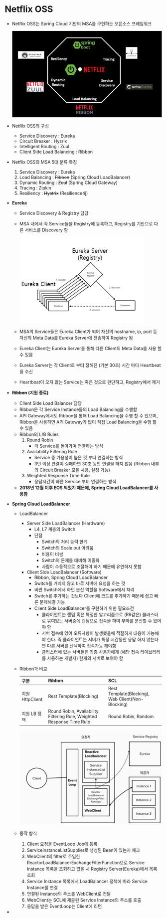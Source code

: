 # Netflix OSS

- Netflix OSS는 Spring Cloud 기반의 MSA를 구현하는 오픈소스 프레임워크

    ![netflix-oss-framework.webp](./assets/netflix-oss-framework.webp)

- Netfilx OSS의 구성
  - Service Discovery : Eureka
  - Circuit Breaker : Hysrix
  - Intelligent Routing : Zuul
  - Client Side Load Balancing : Ribbon
  
- Netflix OSS의 MSA 5대 분류 특징
  1. Service Discovery : Eureka
  2. Load Balancing : ~~Ribbon~~ (Spring Cloud LoadBalancer)
  3. Dynamic Routing : ~~Zuul~~ (Spring Cloud Gateway)
  4. Tracing : Zipkin 
  5. Resiliency : ~~Hystrix~~ (Resilience4j)

- **Eureka**
  - Service Discovery & Registry 담당
  - MSA 내에서 각 Service들을 Registry에 등록하고, Registry를 기반으로 다른 서비스를 Discovery 함
  
     ![eureka](./assets/eureka.png)
  - MSA의 Service들은 Eureka Client가 되어 자신의 hostname, ip, port 등 자신의 Meta Data를 Eureka Server에 전송하여 Registry 됨
  - Eureka Client는 Eureka Server를 통해 다른 Client의 Meta Data를 사용 할 수 있음
  - Eureka Server는 각 Client로 부터 정해진 (기본 30초) 시간 마다 Heartbeat을 수신
  - Heartbeat이 오지 않는 Service는 죽은 것으로 판단하고, Registry에서 제거
  
- **~~Ribbon~~ (지원 종료)**
  - Client Side Load Balancer 담당
  - Ribbon은 각 Service Instance들의 Load Balancing을 수행함
  - API Gateway에서도 Ribbon을 통해 Load Balancing을 수행 할 수 있으며, Ribbon을 사용하면 API Gateway가 없이 직접 Load Balancing을 수행 할 수 있음
  - Ribbon의 L/B Rules
    1. Round Robin
        - 각 Service를 돌아가며 연결하는 방식
    2. Availability Filtering Rule
         - Service 중 가용성이 높은 것 부터 연결하는 방식
         - 3번 이상 연결이 실패하면 30초 동안 연결을 하지 않음 (Ribbon 내부의 Circuit Breaker 모듈 사용, 설정 가능)
    3. Weighted Response Time Rule
         - 응답시간이 빠른 Service 부터 연결하는 방식
  - **2018년 12월 이후 EOS 되었기 때문에, Spring Cloud LoadBalancer를 사용함**


- **Spring Cloud LoadBalancer**
  - LoadBalancer
    - Server Side LoadBalancer (Hardware)
       -  L4, L7 계층의 Switch
       -  단점
          - Switch의 처리 능력 한계
          - Switch의 Scale out 어려움
          - 비용이 비쌈
          - Switch의 문제를 대비해 이중화
          - 사람이 수동적으로 조절해야 하기 때문에 유연하지 못함
    - Client Side LoadBalancer (Software)
      - Ribbon, Spring Cloud LoadBalancer
      - Switch를 거치지 않고 바로 서버에 요청을 하는 것
      - 비싼 Switch에서 하던 분산 역할을 Software에서 처리
      - Switch를 추가하는 것보다 Client에 코드를 추가하기 때문에 쉽고 빠른 문제해결 가능
      - Client Side LoadBalancer를 구현하기 위한 필요조건
        - 클라이언트는 랜덤 혹은 특정한 알고리즘으로 (RR같은) 클러스터로 묶여있는 서버중에 랜덤으로 접속을 하여 부하를 분산할 수 있어야 함
        - 서버 접속에 있어 오류사항이 발생했을때 적절하게 대응이 가능해야 한다. 즉 클라이언트는 서버가 특정 시간동안 응답 하지 않는다면 다른 서버를 선택하여 접속가능 해야함
        - 클러스터에 있는 서버들은 최종 사용자에게 (해당 접속 라이브러리를 사용하는 개발자) 한개의 서버로 보여야 함

  - Ribbon과 비교

    |구분|Ribbon|SCL|
    |:----|:----|:----|
    |지원 HttpClient|Rest Template(Blocking)|Rest Template(Blocking), Web Client(Non-Blocking)|
    |지원 LB 정책| Round Robin, Availability Filtering Rule, Weighted Response Time Rule | Round Robin, Random | </br></br>

    ![scl.png](./asset/../assets/scl.png)

  - 동작 방식
    1. Client 요청을 EventLoop Job에 등록
    2. ServiceInstanceListSupplier로 생성된 Bean이 있는지 체크
    3. WebClient의 filter로 주입한 ReactorLoadBalancerExchangeFilterFunction으로 Service Instance 목록을 조회하고 없을 시 Registry Server(Eureka)에서 목록 조회
    4. Service Instance 목록에서 LoadBalancer 정책에 따라 Service Instance를 연결
    5. 연결된 Instance의 주소를 WebClient로 전달
    6. WebClient는 SCL에 제골된 Service Instance의 주소를 호출
    7. 응답을 받은 EventLoop는 Client에 리턴
- 